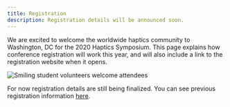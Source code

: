```yaml
---
title: Registration
description: Registration details will be announced soon.
---
```

We are excited to welcome the worldwide haptics community to Washington, DC for the 2020 Haptics Symposium. This page explains how conference registration will work this year, and will also include a link to the registration website when it opens.

![Smiling student volunteers welcome attendees](/img/slide-image-6-crop.jpg)

For now registration details are still being finalized. You can see previous registration information [here](http://2018.hapticssymposium.org/registration).

